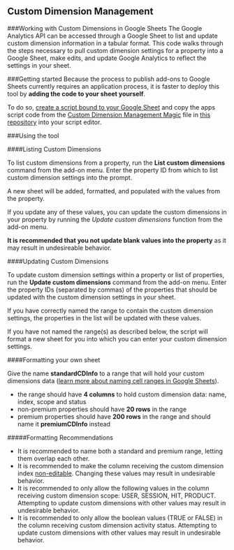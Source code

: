 Custom Dimension Management
---------

###Working with Custom Dimensions in Google Sheets
The Google Analytics API can be accessed through a Google Sheet to list and update custom dimension information in a tabular format. This code walks through the steps necessary to pull custom dimension settings for a property into a Google Sheet, make edits, and update Google Analytics to reflect the settings in your sheet.

###Getting started
Because the process to publish add-ons to Google Sheets currently requires an application process, it is faster to deploy this tool by __adding the code to your sheet yourself__.

To do so, [create a script bound to your Google Sheet](https://developers.google.com/apps-script/guides/bound#creating_a_bound_script) and copy the apps script code from the [Custom Dimension Management Magic](https://github.com/narcan/tools/blob/master/Management%20Magic/Custom%20Dimension%20Management%20Magic.js) file in [this repository](https://github.com/narcan/tools/tree/master/Management%20Magic) into your script editor.

###Using the tool

####Listing Custom Dimensions

To list custom dimensions from a property, run the __List custom dimensions__ command from the add-on menu. Enter the property ID from which to list custom dimension settings into the prompt.

A new sheet will be added, formatted, and populated with the values from the property.

If you update any of these values, you can update the custom dimensions in your property by running the _Update custom dimensions_ function from the add-on menu.

__It is recommended that you not update blank values into the property__ as it may result in undesireable behavior.

####Updating Custom Dimensions

To update custom dimension settings within a property or list of properties, run the __Update custom dimensions__ command from the add-on menu. Enter the property IDs (separated by commas) of the properties that should be updated with the custom dimension settings in your sheet.

If you have correctly named the range to contain the custom dimension settings, the properties in the list will be updated with these values.

If you have not named the range(s) as described below, the script will format a new sheet for you into which you can enter your custom dimension settings.

####Formatting your own sheet

Give the name __standardCDInfo__ to a range that will hold your custom dimensions data ([learn more about naming cell ranges in Google Sheets](https://support.google.com/docs/answer/63175?hl=en)).
  - the range should have __4 columns__ to hold custom dimension data: name, index, scope and status
  - non-premium properties should have __20 rows__ in the range
  - premium properties should have __200 rows__ in the range and should name it __premiumCDInfo__ instead

#####Formatting Recommendations
- It is recommended to name both a standard and premium range, letting them overlap each other.
- It is recommended to make the column receiving the custom dimension index [non-editable](https://support.google.com/docs/answer/144687?hl=en). Changing these values may result in undesirable behavior.
- It is recommended to only allow the following values in the column receiving custom dimension scope: USER, SESSION, HIT, PRODUCT. Attempting to update custom dimensions with other values may result in undesirable behavior.
- It is recommended to only allow the boolean values (TRUE or FALSE) in the column receiving custom dimension activity status. Attempting to update custom dimensions with other values may result in undesirable behavior.
